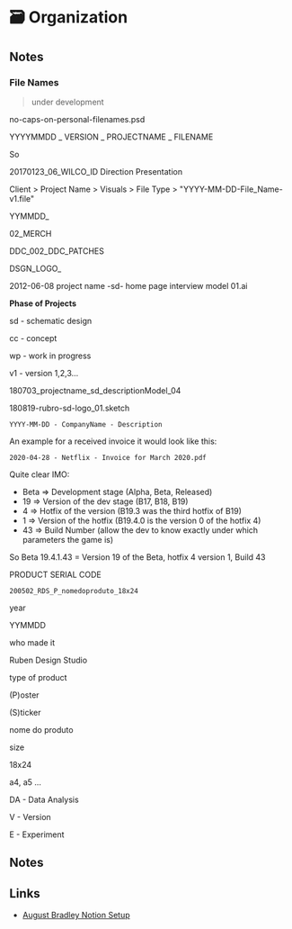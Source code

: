 # 🗃 Organization

## Notes

### File Names

> under development

no-caps-on-personal-filenames.psd

YYYYMMDD \_ VERSION \_ PROJECTNAME \_ FILENAME

So

20170123\_06\_WILCO\_ID Direction Presentation

Client &gt; Project Name &gt; Visuals &gt; File Type &gt; "YYYY-MM-DD-File\_Name-v1.file"

YYMMDD\_

02\_MERCH

DDC\_002\_DDC\_PATCHES

DSGN\_LOGO\_

2012-06-08 project name -sd- home page interview model 01.ai

**Phase of Projects**

sd - schematic design

cc - concept

wp - work in progress

v1 - version 1,2,3…

180703\_projectname\_sd\_descriptionModel\_04

180819-rubro-sd-logo\_01.sketch

`YYYY-MM-DD - CompanyName - Description`

An example for a received invoice it would look like this:

`2020-04-28 - Netflix - Invoice for March 2020.pdf`

Quite clear IMO:

* Beta =&gt; Development stage \(Alpha, Beta, Released\)
* 19 =&gt; Version of the dev stage \(B17, B18, B19\)
* 4 =&gt; Hotfix of the version \(B19.3 was the third hotfix of B19\)
* 1 =&gt; Version of the hotfix \(B19.4.0 is the version 0 of the hotfix 4\)
* 43 =&gt; Build Number \(allow the dev to know exactly under which parameters the game is\)

So Beta 19.4.1.43 = Version 19 of the Beta, hotfix 4 version 1, Build 43

PRODUCT SERIAL CODE

`200502_RDS_P_nomedoproduto_18x24`

year

YYMMDD

who made it

Ruben Design Studio

type of product

\(P\)oster

\(S\)ticker

nome do produto

size

18x24

a4, a5 ...

DA - Data Analysis

V - Version

E - Experiment

## Notes

## Links

* [August Bradley Notion Setup](https://www.youtube.com/watch?v=4-TYSah25UM)

